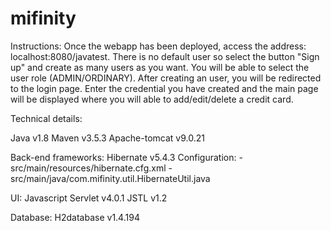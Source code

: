 # mifinity
Instructions: Once the webapp has been deployed, access the address: localhost:8080/javatest. 
There is no default user so select the button "Sign up" and create as many users as you want. 
You will be able to select the user role (ADMIN/ORDINARY). After creating an user, you will be redirected to the login page. Enter the credential you have created and the main page will be displayed where you will able to add/edit/delete a credit card.

Technical details:

Java v1.8 
Maven v3.5.3 
Apache-tomcat v9.0.21

Back-end frameworks: 
  Hibernate v5.4.3 
    Configuration: 
    - src/main/resources/hibernate.cfg.xml 
    - src/main/java/com.mifinity.util.HibernateUtil.java

UI: 
  Javascript 
  Servlet v4.0.1 
  JSTL v1.2

Database: 
  H2database v1.4.194
